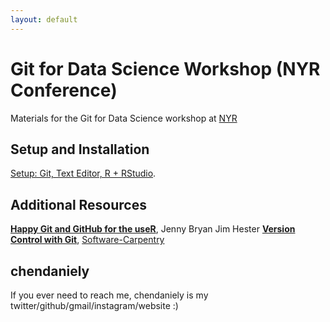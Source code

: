 ```yaml
---
layout: default
---
```


# Git for Data Science Workshop (NYR Conference)

Materials for the Git for Data Science workshop at [NYR](https://www.rstats.nyc/)

## Setup and Installation

[Setup: Git, Text Editor, R + RStudio](./setup.html).

## Additional Resources

[**Happy Git and GitHub for the useR**](https://happygitwithr.com/), Jenny Bryan Jim Hester
[**Version Control with Git**](http://swcarpentry.github.io/git-novice/), [Software-Carpentry](https://software-carpentry.org)

## chendaniely

If you ever need to reach me, chendaniely is my twitter/github/gmail/instagram/website :)
